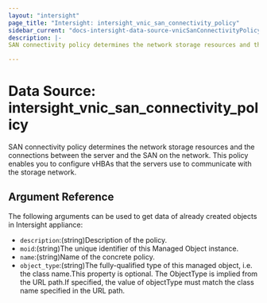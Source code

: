 ```yaml
---
layout: "intersight"
page_title: "Intersight: intersight_vnic_san_connectivity_policy"
sidebar_current: "docs-intersight-data-source-vnicSanConnectivityPolicy"
description: |-
SAN connectivity policy determines the network storage resources and the connections between the server and the SAN on the network. This policy enables you to configure vHBAs that the servers use to communicate with the storage network.

---
```


# Data Source: intersight_vnic_san_connectivity_policy
SAN connectivity policy determines the network storage resources and the connections between the server and the SAN on the network. This policy enables you to configure vHBAs that the servers use to communicate with the storage network.

## Argument Reference
The following arguments can be used to get data of already created objects in Intersight appliance:
* `description`:(string)Description of the policy.
* `moid`:(string)The unique identifier of this Managed Object instance.
* `name`:(string)Name of the concrete policy.
* `object_type`:(string)The fully-qualified type of this managed object, i.e. the class name.This property is optional. The ObjectType is implied from the URL path.If specified, the value of objectType must match the class name specified in the URL path.
